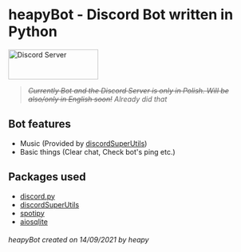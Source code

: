 # heapyBot - Discord Bot written in Python  

<a href="https://dsc.gg/heapybot" target="_blank"><img src="https://i.imgur.com/02nwlzt.png" alt="Discord Server" width="180" height="60"></a>  
  
> *~~Currently Bot and the Discord Server is only in Polish. Will be also/only in English soon!~~ Already did that*
  
## Bot features  
 - Music (Provided by <a href="https://github.com/discordsuperutils/discord-super-utils">discordSuperUtils</a>)  
 - Basic things (Clear chat, Check bot's ping etc.)  
  
## Packages used  
 - <a href="https://github.com/Rapptz/discord.py">discord.py</a>  
 - <a href="https://github.com/discordsuperutils/discord-super-utils">discordSuperUtils</a>  
 - <a href="https://github.com/plamere/spotipy">spotipy</a>  
 - <a href="https://github.com/omnilib/aiosqlite">aiosqlite</a>  

###### *heapyBot created on 14/09/2021 by heapy*
